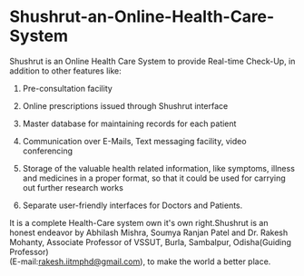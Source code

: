 # Shushrut-an-Online-Health-Care-System 

Shushrut is an Online Health Care System to provide Real-time Check-Up, in addition to other features like:  

1. Pre-consultation facility 

2. Online prescriptions issued through Shushrut interface                                                         

3. Master database for maintaining records for each patient 

4. Communication over E-Mails, Text messaging facility, video conferencing 

5. Storage of the valuable health related information, like symptoms, illness and medicines in a proper format, so that it could be used for carrying out further research works  

6. Separate user-friendly interfaces for Doctors and Patients.  

It is a complete Health-Care system own it's own right.Shushrut is an honest endeavor by Abhilash Mishra, Soumya Ranjan Patel and Dr. Rakesh Mohanty, Associate Professor of VSSUT, Burla, Sambalpur, Odisha(Guiding Professor)   
(E-mail:rakesh.iitmphd@gmail.com), to make the world a better place.
 
